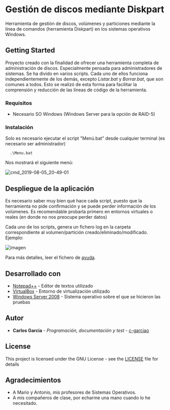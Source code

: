 # Gestión de discos mediante Diskpart
Herramienta de gestión de discos, volúmenes y particiones mediante la línea de comandos (herramienta Diskpart) en los sistemas operativos Windows.
## Getting Started

Proyecto creado con la finalidad de ofrecer una herramienta completa de administración de discos. Especialmente pensada para administradores de sistemas.
Se ha divido en varios scripts. Cada uno de ellos funciona independientemente de los demás, excepto *Listar.bat* y *Borrar.bat*, que son comunes a todos. Esto se realizó de esta forma para facilitar la comprensión y reducción de las líneas de código de la herramienta.

### Requisitos
* Necesario SO Windows (Windows Server para la opción de RAID-5)
### Instalación
Solo es necesario ejecutar el script "Menú.bat" desde cualquier terminal (es necesario ser administrador)
```
  .\Menu.bat
```
Nos mostrará el siguiente menú:

![cmd_2019-08-05_20-49-01](https://user-images.githubusercontent.com/51420640/62487751-ea108380-b7c2-11e9-9258-1846bfde0f0e.png)

## Despliegue de la aplicación

Es necesario saber muy bien qué hace cada script, puesto que la herramienta no pide confirmación y se puede perder información de los volúmenes. Es recomendable probarla primero en entornos virtuales o reales (en donde no nos preocupe perder datos)

Cada uno de los scripts, genera un fichero log en la carpeta correspondiente al volumen/partición creado/eliminado/modificado.
Ejemplo:

![imagen](https://user-images.githubusercontent.com/51420640/62488660-162d0400-b7c5-11e9-9d97-e7f34b8cbd48.png)

Para más detalles, leer el fichero de [ayuda](Ayuda/UsoHerramientaDiskpart_Carlos_Garcia_Oliva.txt).

## Desarrollado con

* [Notepad++](https://notepad-plus-plus.org/) - Editor de textos utilizado
* [VirtualBox](https://www.virtualbox.org/) - Entorno de virtualización utilizado
* [Windows Server 2008](https://www.microsoft.com/es-es/download/details.aspx?id=5023) - Sistema operativo sobre el que se hicieron las pruebas

## Autor

* **Carlos Garcia** - *Programación, documentación y test* - [c-garciao](https://gist.github.com/c-garciao)

## License

This project is licensed under the GNU License - see the [LICENSE](LICENSE) file for details

## Agradecimientos

* A Mario y Antonio, mis profesores de Sistemas Operativos.
* A mis compañeros de clase, por echarme una mano cuando lo he necesitado.
